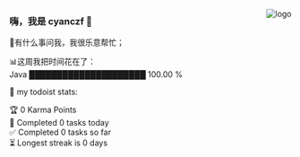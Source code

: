 <p>
  <img src="https://github-readme-stats.vercel.app/api?username=cyanczf&show_icons=true" alt="logo" align="right"
  <style="margin-bottom: 20px;" />
</p>


### 嗨，我是 cyanczf 👋

💬有什么事问我，我很乐意帮忙；

📊这周我把时间花在了：<br>
Java  █████████████████████   100.00 %  <br>

🚧 my todoist stats: <br>

🏆 0 Karma Points  <br>
🌸 Completed 0 tasks today  <br>
✅ Completed 0 tasks so far  <br>
⏳ Longest streak is 0 days  <br>
